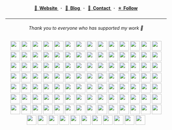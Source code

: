 <h4 align="center">
  <a href="https://hirok.io">
    👤&nbsp;&nbsp;Website
  </a>&nbsp;&nbsp;·&nbsp;&nbsp;

  <a href="https://hirok.io/posts">
    📖&nbsp;&nbsp;Blog
  </a>&nbsp;&nbsp;·&nbsp;&nbsp;
  
  <a href="https://hirok.io/contact">
    💬&nbsp;&nbsp;Contact
  </a>&nbsp;&nbsp;·&nbsp;&nbsp;

  <a href="https://x.com/privatenumbr">
    ⭐️&nbsp;&nbsp;Follow
  </a>
</h4>

<hr>

<h6 align="center">Thank you to everyone who has supported my work 💞</h6>
<!-- sponsors:start --><p align="center"><a href="https://github.com/afilio-de" title="afilio-de"><img src="https://github.com/afilio-de.png?size=60" width="30"></a> <a href="https://github.com/thnxdev" title="thnxdev"><img src="https://github.com/thnxdev.png?size=60" width="30"></a> <a href="https://github.com/schoolhouse-world" title="schoolhouse-world"><img src="https://github.com/schoolhouse-world.png?size=60" width="30"></a> <a href="https://github.com/denelop" title="denelop"><img src="https://github.com/denelop.png?size=60" width="30"></a> <a href="https://github.com/microsoft" title="microsoft"><img src="https://github.com/microsoft.png?size=60" width="30"></a> <a href="https://github.com/badrap" title="badrap"><img src="https://github.com/badrap.png?size=60" width="30"></a> <a href="https://github.com/roboflow" title="roboflow"><img src="https://github.com/roboflow.png?size=60" width="30"></a> <a href="https://github.com/typed-rocks" title="typed-rocks"><img src="https://github.com/typed-rocks.png?size=60" width="30"></a> <a href="https://github.com/webdriverio" title="webdriverio"><img src="https://github.com/webdriverio.png?size=60" width="30"></a> <a href="https://github.com/omanderconsulting" title="omanderconsulting"><img src="https://github.com/omanderconsulting.png?size=60" width="30"></a> <a href="https://github.com/syntaxfm" title="syntaxfm"><img src="https://github.com/syntaxfm.png?size=60" width="30"></a> <a href="https://github.com/endearhq" title="endearhq"><img src="https://github.com/endearhq.png?size=60" width="30"></a> <a href="https://github.com/sentdm" title="sentdm"><img src="https://github.com/sentdm.png?size=60" width="30"></a> <a href="https://github.com/sevalla-hosting" title="sevalla-hosting"><img src="https://github.com/sevalla-hosting.png?size=60" width="30"></a> <a href="https://github.com/orochi-network" title="orochi-network"><img src="https://github.com/orochi-network.png?size=60" width="30"></a> <a href="https://github.com/Nutlope" title="Nutlope"><img src="https://github.com/Nutlope.png?size=60" width="30"></a> <a href="https://github.com/grikomsn" title="grikomsn"><img src="https://github.com/grikomsn.png?size=60" width="30"></a> <a href="https://github.com/talentlessguy" title="talentlessguy"><img src="https://github.com/talentlessguy.png?size=60" width="30"></a> <a href="https://github.com/matheuspiaui" title="matheuspiaui"><img src="https://github.com/matheuspiaui.png?size=60" width="30"></a> <a href="https://github.com/Oksydan" title="Oksydan"><img src="https://github.com/Oksydan.png?size=60" width="30"></a> <a href="https://github.com/fspoettel" title="fspoettel"><img src="https://github.com/fspoettel.png?size=60" width="30"></a> <a href="https://github.com/remorses" title="remorses"><img src="https://github.com/remorses.png?size=60" width="30"></a> <a href="https://github.com/yazinsai" title="yazinsai"><img src="https://github.com/yazinsai.png?size=60" width="30"></a> <a href="https://github.com/antfu" title="antfu"><img src="https://github.com/antfu.png?size=60" width="30"></a> <a href="https://github.com/danielpza" title="danielpza"><img src="https://github.com/danielpza.png?size=60" width="30"></a> <a href="https://github.com/SimYunSup" title="SimYunSup"><img src="https://github.com/SimYunSup.png?size=60" width="30"></a> <a href="https://github.com/webpro" title="webpro"><img src="https://github.com/webpro.png?size=60" width="30"></a> <a href="https://github.com/stephenh" title="stephenh"><img src="https://github.com/stephenh.png?size=60" width="30"></a> <a href="https://github.com/kubijo" title="kubijo"><img src="https://github.com/kubijo.png?size=60" width="30"></a> <a href="https://github.com/tvup" title="tvup"><img src="https://github.com/tvup.png?size=60" width="30"></a> <a href="https://github.com/nwalters512" title="nwalters512"><img src="https://github.com/nwalters512.png?size=60" width="30"></a> <a href="https://github.com/divmgl" title="divmgl"><img src="https://github.com/divmgl.png?size=60" width="30"></a> <a href="https://github.com/joshuatz" title="joshuatz"><img src="https://github.com/joshuatz.png?size=60" width="30"></a> <a href="https://github.com/Vages" title="Vages"><img src="https://github.com/Vages.png?size=60" width="30"></a> <a href="https://github.com/AnandChowdhary" title="AnandChowdhary"><img src="https://github.com/AnandChowdhary.png?size=60" width="30"></a> <a href="https://github.com/alexn-s" title="alexn-s"><img src="https://github.com/alexn-s.png?size=60" width="30"></a> <a href="https://github.com/andriyor" title="andriyor"><img src="https://github.com/andriyor.png?size=60" width="30"></a> <a href="https://github.com/zaripych" title="zaripych"><img src="https://github.com/zaripych.png?size=60" width="30"></a> <a href="https://github.com/KemingHe" title="KemingHe"><img src="https://github.com/KemingHe.png?size=60" width="30"></a> <a href="https://github.com/piquark6046" title="piquark6046"><img src="https://github.com/piquark6046.png?size=60" width="30"></a> <a href="https://github.com/hosht" title="hosht"><img src="https://github.com/hosht.png?size=60" width="30"></a> <a href="https://github.com/transitive-bullshit" title="transitive-bullshit"><img src="https://github.com/transitive-bullshit.png?size=60" width="30"></a> <a href="https://github.com/raquentin" title="raquentin"><img src="https://github.com/raquentin.png?size=60" width="30"></a> <a href="https://github.com/fisschl" title="fisschl"><img src="https://github.com/fisschl.png?size=60" width="30"></a> <a href="https://github.com/brc-dd" title="brc-dd"><img src="https://github.com/brc-dd.png?size=60" width="30"></a> <a href="https://github.com/adamsuskin" title="adamsuskin"><img src="https://github.com/adamsuskin.png?size=60" width="30"></a> <a href="https://github.com/noxify" title="noxify"><img src="https://github.com/noxify.png?size=60" width="30"></a> <a href="https://github.com/typeofweb" title="typeofweb"><img src="https://github.com/typeofweb.png?size=60" width="30"></a> <a href="https://github.com/ai" title="ai"><img src="https://github.com/ai.png?size=60" width="30"></a> <a href="https://github.com/alcuadrado" title="alcuadrado"><img src="https://github.com/alcuadrado.png?size=60" width="30"></a> <a href="https://github.com/gajus" title="gajus"><img src="https://github.com/gajus.png?size=60" width="30"></a> <a href="https://github.com/kaissalha" title="kaissalha"><img src="https://github.com/kaissalha.png?size=60" width="30"></a> <a href="https://github.com/niklasschloegel" title="niklasschloegel"><img src="https://github.com/niklasschloegel.png?size=60" width="30"></a> <a href="https://github.com/sintanial" title="sintanial"><img src="https://github.com/sintanial.png?size=60" width="30"></a> <a href="https://github.com/coderbyheart" title="coderbyheart"><img src="https://github.com/coderbyheart.png?size=60" width="30"></a> <a href="https://github.com/acelaya" title="acelaya"><img src="https://github.com/acelaya.png?size=60" width="30"></a> <a href="https://github.com/aoede3" title="aoede3"><img src="https://github.com/aoede3.png?size=60" width="30"></a> <a href="https://github.com/marvson" title="marvson"><img src="https://github.com/marvson.png?size=60" width="30"></a> <a href="https://github.com/simonplend" title="simonplend"><img src="https://github.com/simonplend.png?size=60" width="30"></a> <a href="https://github.com/fdebef" title="fdebef"><img src="https://github.com/fdebef.png?size=60" width="30"></a> <a href="https://github.com/nknapp" title="nknapp"><img src="https://github.com/nknapp.png?size=60" width="30"></a> <a href="https://github.com/mnaoumov" title="mnaoumov"><img src="https://github.com/mnaoumov.png?size=60" width="30"></a> <a href="https://github.com/baltpeter" title="baltpeter"><img src="https://github.com/baltpeter.png?size=60" width="30"></a> <a href="https://github.com/eavichay" title="eavichay"><img src="https://github.com/eavichay.png?size=60" width="30"></a> <a href="https://github.com/pwn-0x309" title="pwn-0x309"><img src="https://github.com/pwn-0x309.png?size=60" width="30"></a> <a href="https://github.com/mmkal" title="mmkal"><img src="https://github.com/mmkal.png?size=60" width="30"></a> <a href="https://github.com/pseudobun" title="pseudobun"><img src="https://github.com/pseudobun.png?size=60" width="30"></a> <a href="https://github.com/znck" title="znck"><img src="https://github.com/znck.png?size=60" width="30"></a> <a href="https://github.com/thomasballinger" title="thomasballinger"><img src="https://github.com/thomasballinger.png?size=60" width="30"></a> <a href="https://github.com/lacolaco" title="lacolaco"><img src="https://github.com/lacolaco.png?size=60" width="30"></a> <a href="https://github.com/eai04191" title="eai04191"><img src="https://github.com/eai04191.png?size=60" width="30"></a> <a href="https://github.com/dansalias" title="dansalias"><img src="https://github.com/dansalias.png?size=60" width="30"></a> <a href="https://github.com/siketyan" title="siketyan"><img src="https://github.com/siketyan.png?size=60" width="30"></a> <a href="https://github.com/votrungquan1999" title="votrungquan1999"><img src="https://github.com/votrungquan1999.png?size=60" width="30"></a> <a href="https://github.com/dlants" title="dlants"><img src="https://github.com/dlants.png?size=60" width="30"></a> <a href="https://github.com/legitleavitt" title="legitleavitt"><img src="https://github.com/legitleavitt.png?size=60" width="30"></a> <a href="https://github.com/electrovir" title="electrovir"><img src="https://github.com/electrovir.png?size=60" width="30"></a> <a href="https://github.com/poupalov" title="poupalov"><img src="https://github.com/poupalov.png?size=60" width="30"></a> <a href="https://github.com/kiriDevs" title="kiriDevs"><img src="https://github.com/kiriDevs.png?size=60" width="30"></a> <a href="https://github.com/MrDeatHHH" title="MrDeatHHH"><img src="https://github.com/MrDeatHHH.png?size=60" width="30"></a> <a href="https://github.com/druspencer" title="druspencer"><img src="https://github.com/druspencer.png?size=60" width="30"></a> <a href="https://github.com/shannonwells" title="shannonwells"><img src="https://github.com/shannonwells.png?size=60" width="30"></a> <a href="https://github.com/ex3ndr" title="ex3ndr"><img src="https://github.com/ex3ndr.png?size=60" width="30"></a> <a href="https://github.com/kingston" title="kingston"><img src="https://github.com/kingston.png?size=60" width="30"></a> <a href="https://github.com/digitalmio" title="digitalmio"><img src="https://github.com/digitalmio.png?size=60" width="30"></a> <a href="https://github.com/sapphi-red" title="sapphi-red"><img src="https://github.com/sapphi-red.png?size=60" width="30"></a> <a href="https://github.com/maorleger" title="maorleger"><img src="https://github.com/maorleger.png?size=60" width="30"></a> <a href="https://github.com/JaavierR" title="JaavierR"><img src="https://github.com/JaavierR.png?size=60" width="30"></a> <a href="https://github.com/jahands" title="jahands"><img src="https://github.com/jahands.png?size=60" width="30"></a> <a href="https://github.com/lpgera" title="lpgera"><img src="https://github.com/lpgera.png?size=60" width="30"></a> <a href="https://github.com/wjthieme" title="wjthieme"><img src="https://github.com/wjthieme.png?size=60" width="30"></a> <a href="https://github.com/francisu" title="francisu"><img src="https://github.com/francisu.png?size=60" width="30"></a> <a href="https://github.com/shadiflo" title="shadiflo"><img src="https://github.com/shadiflo.png?size=60" width="30"></a> <a href="https://github.com/itorisaias" title="itorisaias"><img src="https://github.com/itorisaias.png?size=60" width="30"></a> <a href="https://github.com/DarkGL" title="DarkGL"><img src="https://github.com/DarkGL.png?size=60" width="30"></a> <a href="https://github.com/hyoban" title="hyoban"><img src="https://github.com/hyoban.png?size=60" width="30"></a> <a href="https://github.com/aaronjsutton" title="aaronjsutton"><img src="https://github.com/aaronjsutton.png?size=60" width="30"></a> <a href="https://github.com/illarionvk" title="illarionvk"><img src="https://github.com/illarionvk.png?size=60" width="30"></a> <a href="https://github.com/itaisatati" title="itaisatati"><img src="https://github.com/itaisatati.png?size=60" width="30"></a> <a href="https://github.com/cylewaitforit" title="cylewaitforit"><img src="https://github.com/cylewaitforit.png?size=60" width="30"></a> <a href="https://github.com/toddiuszho" title="toddiuszho"><img src="https://github.com/toddiuszho.png?size=60" width="30"></a> <a href="https://github.com/casheeeewnuts" title="casheeeewnuts"><img src="https://github.com/casheeeewnuts.png?size=60" width="30"></a> <a href="https://github.com/sxzz" title="sxzz"><img src="https://github.com/sxzz.png?size=60" width="30"></a> <a href="https://github.com/CitrusFruits" title="CitrusFruits"><img src="https://github.com/CitrusFruits.png?size=60" width="30"></a> <a href="https://github.com/Yashko" title="Yashko"><img src="https://github.com/Yashko.png?size=60" width="30"></a> <a href="https://github.com/aldy505" title="aldy505"><img src="https://github.com/aldy505.png?size=60" width="30"></a> <a href="https://github.com/ojeytonwilliams" title="ojeytonwilliams"><img src="https://github.com/ojeytonwilliams.png?size=60" width="30"></a> <a href="https://github.com/juniorenv" title="juniorenv"><img src="https://github.com/juniorenv.png?size=60" width="30"></a> <a href="https://github.com/hediet" title="hediet"><img src="https://github.com/hediet.png?size=60" width="30"></a></p><!-- sponsors:end -->
